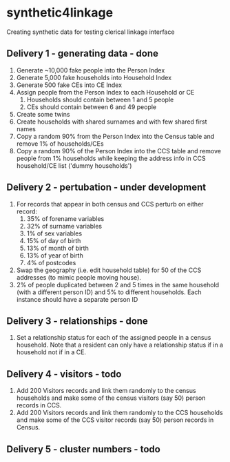 # synthetic4linkage
Creating synthetic data for testing clerical linkage interface

## Delivery 1 - generating data - done
1. Generate ~10,000 fake people into the Person Index 
2. Generate 5,000 fake households into Household Index
3. Generate 500 fake CEs into CE Index
4. Assign people from the Person Index to each Household or CE
    1) Households should contain between 1 and 5 people
    2) CEs should contain between 6 and 49 people
5. Create some twins
6. Create households with shared surnames and with few shared first names
7. Copy a random 90% from the Person Index into the Census table and remove 1% of households/CEs
8. Copy a random 90% of the Person Index into the CCS table and remove people from 1% households while keeping the address info in CCS household/CE list ('dummy households')

## Delivery 2 - pertubation - under development
1. For records that appear in both census and CCS perturb on either record:
    1) 35% of forename variables
    2) 32% of surname variables
    3) 1% of sex variables
    4) 15% of day of birth
    5) 13% of month of birth
    6) 13% of year of birth
    7) 4% of postcodes
2. Swap the geography (i.e. edit household table) for 50 of the CCS addresses (to mimic people moving house).
3. 2% of people duplicated between 2 and 5 times in the same household (with a different person ID) and 5% to different households. Each instance should have a separate person ID


## Delivery 3 - relationships - done

1. Set a relationship status for each of the assigned people in a census household. Note that a resident can only have a relationship status if in a household not if in a CE.

## Delivery 4 - visitors - todo

1. Add 200 Visitors records and link them randomly to the census households and make some of the census visitors (say 50) person records in CCS.
2. Add 200 Visitors records and link them randomly to the CCS households and make some of the CCS visitor records (say 50) person records in Census.

## Delivery 5 - cluster numbers - todo
